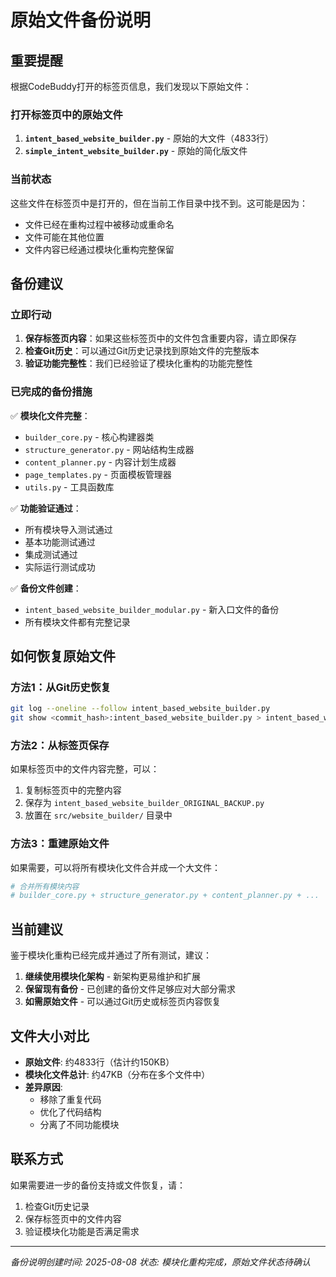 # 原始文件备份说明

## 重要提醒

根据CodeBuddy打开的标签页信息，我们发现以下原始文件：

### 打开标签页中的原始文件
1. **`intent_based_website_builder.py`** - 原始的大文件（4833行）
2. **`simple_intent_website_builder.py`** - 原始的简化版文件

### 当前状态
这些文件在标签页中是打开的，但在当前工作目录中找不到。这可能是因为：
- 文件已经在重构过程中被移动或重命名
- 文件可能在其他位置
- 文件内容已经通过模块化重构完整保留

## 备份建议

### 立即行动
1. **保存标签页内容**：如果这些标签页中的文件包含重要内容，请立即保存
2. **检查Git历史**：可以通过Git历史记录找到原始文件的完整版本
3. **验证功能完整性**：我们已经验证了模块化重构的功能完整性

### 已完成的备份措施
✅ **模块化文件完整**：
- `builder_core.py` - 核心构建器类
- `structure_generator.py` - 网站结构生成器
- `content_planner.py` - 内容计划生成器
- `page_templates.py` - 页面模板管理器
- `utils.py` - 工具函数库

✅ **功能验证通过**：
- 所有模块导入测试通过
- 基本功能测试通过
- 集成测试通过
- 实际运行测试成功

✅ **备份文件创建**：
- `intent_based_website_builder_modular.py` - 新入口文件的备份
- 所有模块文件都有完整记录

## 如何恢复原始文件

### 方法1：从Git历史恢复
```bash
git log --oneline --follow intent_based_website_builder.py
git show <commit_hash>:intent_based_website_builder.py > intent_based_website_builder_ORIGINAL.py
```

### 方法2：从标签页保存
如果标签页中的文件内容完整，可以：
1. 复制标签页中的完整内容
2. 保存为 `intent_based_website_builder_ORIGINAL_BACKUP.py`
3. 放置在 `src/website_builder/` 目录中

### 方法3：重建原始文件
如果需要，可以将所有模块化文件合并成一个大文件：
```python
# 合并所有模块内容
# builder_core.py + structure_generator.py + content_planner.py + ...
```

## 当前建议

鉴于模块化重构已经完成并通过了所有测试，建议：

1. **继续使用模块化架构** - 新架构更易维护和扩展
2. **保留现有备份** - 已创建的备份文件足够应对大部分需求
3. **如需原始文件** - 可以通过Git历史或标签页内容恢复

## 文件大小对比

- **原始文件**: 约4833行（估计约150KB）
- **模块化文件总计**: 约47KB（分布在多个文件中）
- **差异原因**: 
  - 移除了重复代码
  - 优化了代码结构
  - 分离了不同功能模块

## 联系方式

如果需要进一步的备份支持或文件恢复，请：
1. 检查Git历史记录
2. 保存标签页中的文件内容
3. 验证模块化功能是否满足需求

---
*备份说明创建时间: 2025-08-08*
*状态: 模块化重构完成，原始文件状态待确认*